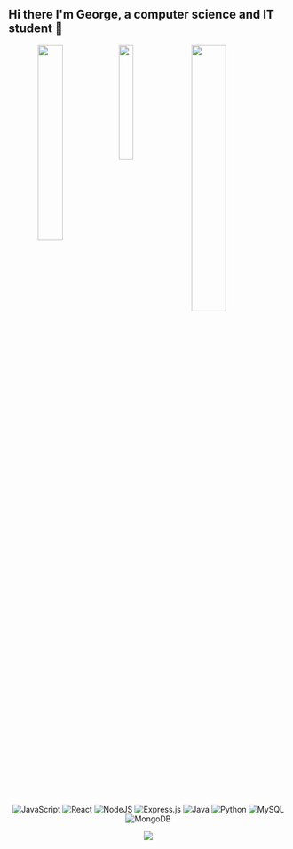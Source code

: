 ## Hi there I'm George, a computer science and IT student 👋
<div align="center">
<img align="left" width="30%" src="https://github-readme-stats.vercel.app/api?username=RGeorge482&show_icons=true&theme=cobalt&border_radius=20" />
<img align="left" width="23%" src="https://github-readme-stats.vercel.app/api/top-langs/?username=RGeorge482&layout=compact&border_radius=20" />
<img align="left" width="35%" src="https://streak-stats.demolab.com/?user=RGeorge482&theme=tokyonight&border_radius=20" />
<div/>

![JavaScript](https://img.shields.io/badge/javascript-%23323330.svg?style=for-the-badge&logo=javascript&logoColor=%23F7DF1E)
![React](https://img.shields.io/badge/react-%2320232a.svg?style=for-the-badge&logo=react&logoColor=%2361DAFB)
![NodeJS](https://img.shields.io/badge/node.js-6DA55F?style=for-the-badge&logo=node.js&logoColor=white)
![Express.js](https://img.shields.io/badge/express.js-%23404d59.svg?style=for-the-badge&logo=express&logoColor=%2361DAFB)
![Java](https://img.shields.io/badge/java-%23ED8B00.svg?style=for-the-badge&logo=openjdk&logoColor=white)
![Python](https://img.shields.io/badge/python-3670A0?style=for-the-badge&logo=python&logoColor=ffdd54)
![MySQL](https://img.shields.io/badge/mysql-%2300f.svg?style=for-the-badge&logo=mysql&logoColor=white)
![MongoDB](https://img.shields.io/badge/MongoDB-%234ea94b.svg?style=for-the-badge&logo=mongodb&logoColor=white)

![](https://views.igorkowalczyk.vercel.app/api/badge/RGeorge482?labelColor=brightgreen&color=blue)
